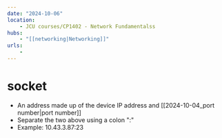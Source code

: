 ```yaml
---
date: "2024-10-06"
location: 
    - JCU courses/CP1402 - Network Fundamentalss
hubs: 
    - "[[networking|Networking]]"
urls:
    - 
---
```


# socket
+ An address made up of the device IP address and [[2024-10-04_port number|port number]]
+ Separate the two above using a colon ":"
+ Example: 10.43.3.87:23

